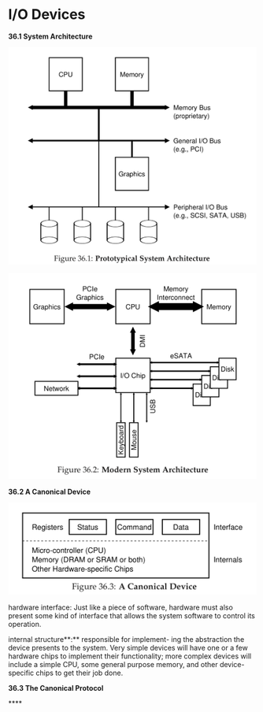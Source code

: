 # I/O Devices

**36.1 System Architecture**

![](.gitbook/assets/image%20%2819%29.png)

![](.gitbook/assets/image%20%2818%29.png)

**36.2 A Canonical Device**

![](.gitbook/assets/image%20%2820%29.png)

hardware interface: Just like a piece of software, hardware must also present some kind of interface that allows the system software to control its operation.

internal structure**:** responsible for implement- ing the abstraction the device presents to the system. Very simple devices will have one or a few hardware chips to implement their functionality; more complex devices will include a simple CPU, some general purpose memory, and other device-specific chips to get their job done.

**36.3 The Canonical Protocol**

\*\*\*\*

